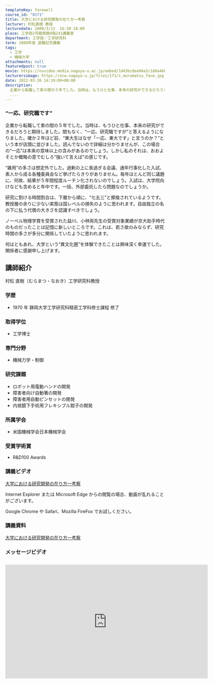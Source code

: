 ```yaml
---
templateKey: farewell
course_id: "0171"
title: 大学における研究開発の在り方一考察
lecturer: 村松直樹 教授
lecturedate: 2009/3/13  16:30-18:00
place: 工学部2号館南館4階241講義室
department: 工学部／工学研究科
term: 2008年度 退職記念講義
tags:
  - 工学
  - 機械力学
attachments: null
featuredpost: true
movie: https://nuvideo.media.nagoya-u.ac.jp/embed/1d43bc0ee04a2c1d0a46b832d848c3575b61f4fe
lecturersimage: https://ocw.nagoya-u.jp/files/171/s_muramatsu_face.jpg
date: 2022-03-26 14:19:09+00:00
description:
  企業から転職して束の間の５年でした。当時は、もうひと仕事、本来の研究ができるだろうと期待しました。間もなく、“一応、研究職ですが”と答えるようになりました。確か２年ほど前、“東大生はなぜ「一応、東大です」と言うのか？”という本が店頭に並びました。読んでないので詳細は分かりませんが、この場合の“一応”は本来の意味以上の含みがあるのでしょう。しかし私のそれは、おおよそとか概略の意でむしろ“強いて言
  ....
---
```


### “一応、研究職です”

企業から転職して束の間の５年でした。当時は、もうひと仕事、本来の研究ができるだろうと期待しました。間もなく、“一応、研究職ですが”と答えるようになりました。確か２年ほど前、“東大生はなぜ「一応、東大です」と言うのか？”という本が店頭に並びました。読んでないので詳細は分かりませんが、この場合の“一応”は本来の意味以上の含みがあるのでしょう。しかし私のそれは、おおよそとか概略の意でむしろ“強いて言えば”の感じです。

“雑用”の多さは想定外でした。過剰の上に長過ぎる会議、通年行事化した入試、素人から成る各種委員会など挙げたらきりがありません。毎年ほとんど同じ議題に、何故、結果が５年間程度ルーチン化されないのでしょう。入試は、大学院向けなども含めると年中です。一括、外部委託したら問題なのでしょうか。

研究に割ける時間割合は、下層から順に、“七五三”と揶揄されているようです。教授層の余りに少ない実態は国レベルの損失のように思われます。自由独立の名の下に払う代償の大きさを認識すべきでしょう。

ノーベル物理学賞を受賞された益川、小林両先生の受賞対象業績が京大助手時代のものだったことは記憶に新しいところです。これは、若さ故のみならず、研究時間の多さが多分に関係していたように思われます。

何はともあれ、大学という“異文化圏”を体験できたことは興味深く幸運でした。関係者に感謝申し上げます。

## 講師紹介

村松 直樹（むらまつ・なおき）工学研究科教授

### 学歴

- 1970 年 静岡大学工学研究科精密工学科修士課程 修了

### 取得学位

- 工学博士

### 専門分野

- 機械力学・制御

### 研究課題

- ロボット用電動ハンドの開発
- 障害者向け自動箸の開発
- 障害者用自動ピンセットの開発
- 内視鏡下手術用フレキシブル鉗子の開発

### 所属学会

- 米国機械学会日本機械学会

### 受賞学術賞

- R&D100 Awards

### 講義ビデオ

<a href="https://nuvideo.media.nagoya-u.ac.jp/embed/1d43bc0ee04a2c1d0a46b832d848c3575b61f4fe" target="blank">大学における研究開発の在り方一考察</a>

Internet Explorer または Microsoft Edge からの閲覧の場合、動画が乱れることがございます。

Google Chrome や Safari、Mozilla FireFox でお試しください。

### 講義資料

[大学における研究開発の在り方一考察](https://ocw.nagoya-u.jp/files/171/farewell_muramatsu.pdf)

### メッセージビデオ

## <iframe src="https://nuvideo.media.nagoya-u.ac.jp/embed/f95365e023e5b5967ac0dc389e6e31b46fa3404c" width="640" height="360" frameborder="0" allowfullscreen></iframe>
